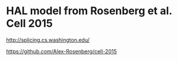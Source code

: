 # HAL model from Rosenberg et al. Cell 2015

http://splicing.cs.washington.edu/

https://github.com/Alex-Rosenberg/cell-2015
